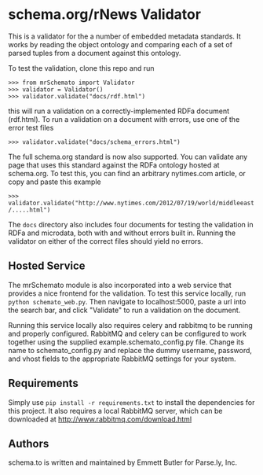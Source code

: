 schema.org/rNews Validator
==========================

This is a validator for the a number of embedded metadata standards. It
works by reading the object ontology and comparing each of a set of
parsed tuples from a document against this ontology.

To test the validation, clone this repo and run

    >>> from mrSchemato import Validator
    >>> validator = Validator()
    >>> validator.validate("docs/rdf.html")

this will run a validation on a correctly-implemented RDFa document (rdf.html). To run
a validation on a document with errors, use one of the error test files

``>>> validator.validate("docs/schema_errors.html")``

The full schema.org standard is now also supported. You can validate any page
that uses this standard against the RDFa ontology hosted at schema.org. To
test this, you can find an arbitrary nytimes.com article, or copy and paste
this example

``>>> validator.validate("http://www.nytimes.com/2012/07/19/world/middleeast/.....html")``

The ``docs`` directory also includes four documents for testing the validation in RDFa
and microdata, both with and without errors built in. Running the validator on
either of the correct files should yield no errors.

Hosted Service
--------------

The mrSchemato module is also incorporated into a web service that provides
a nice frontend for the validation. To test this service locally, run
``python schemato_web.py``. Then navigate to localhost:5000, paste
a url into the search bar, and click "Validate" to run a validation on the document.

Running this service locally also requires celery and rabbitmq to be running
and properly configured. RabbitMQ and celery can be configured to work
together using the supplied example.schemato\_config.py file. Change its name
to schemato\_config.py and replace the dummy username, password, and vhost
fields to the appropriate RabbitMQ settings for your system.

Requirements
------------

Simply use ``pip install -r requirements.txt`` to install the dependencies for
this project. It also requires a local RabbitMQ server, which can be
downloaded at http://www.rabbitmq.com/download.html

Authors
-------

schema.to is written and maintained by Emmett Butler for Parse.ly, Inc.
